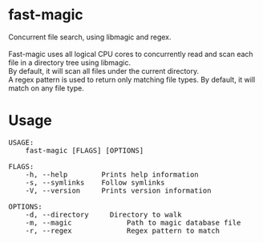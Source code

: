 # fast-magic
Concurrent file search, using libmagic and regex. <br>
<br>
Fast-magic uses all logical CPU cores to concurrently read and scan each file in a directory tree using libmagic.<br>
By default, it will scan all files under the current directory.<br>
A regex pattern is used to return only matching file types. By default, it will match on any file type.<br>

# Usage
<pre>
USAGE:
    fast-magic [FLAGS] [OPTIONS]

FLAGS:
    -h, --help        Prints help information
    -s, --symlinks    Follow symlinks
    -V, --version     Prints version information

OPTIONS:
    -d, --directory <directory>    Directory to walk
    -m, --magic <magic>            Path to magic database file
    -r, --regex <regex>            Regex pattern to match
</pre>
